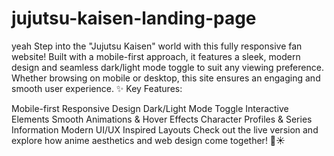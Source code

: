 # jujutsu-kaisen-landing-page
yeah 
Step into the "Jujutsu Kaisen" world with this fully responsive fan website! Built with a mobile-first approach, it features a sleek, modern design and seamless dark/light mode toggle to suit any viewing preference. Whether browsing on mobile or desktop, this site ensures an engaging and smooth user experience.
✨ Key Features:

Mobile-first Responsive Design
Dark/Light Mode Toggle
Interactive Elements
Smooth Animations & Hover Effects
Character Profiles & Series Information
Modern UI/UX Inspired Layouts
Check out the live version and explore how anime aesthetics and web design come together! 🌙☀️
